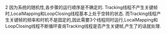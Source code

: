
2 因为系统的随机性,各步骤的运行顺序是不确定的.
Tracking线程不产生关键帧时,LocalMapping和LoopClosing线程基本上处于空转的状态. 而Tracking线程产生关键帧的频率和时机不是固定的,因此需要3个线程同时运行,LocalMapping和LoopClosing线程不断循环查询Tracking线程是否产生关键帧,产生了的话就处理.